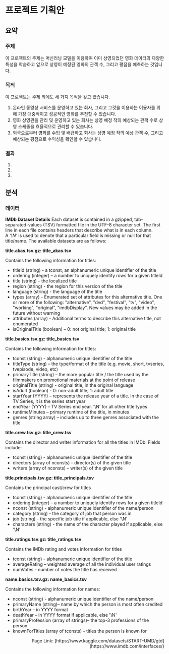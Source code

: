 # 프로젝트 기획안

## 요약

### 주제
이 프로젝트의 주제는 머신러닝 모델을 이용하여 이미 상영되었던 영화 데이터의 다양한 특성을 학습하고 앞으로 상영이 예정된 영화의 관객 수, 그리고 평점을 예측하는 것입니다. 

### 목적
이 프로젝트는 주제 외에도 세 가지 목적을 갖고 있습니다.
1. 온라인 동영상 서비스를 운영하고 있는 회사, 그리고 그것을 이용하는 이용자를 위해 가장 대중적이고 성공적인 영화를 추천할 수 있습니다.
2. 영화 상영관을 관리 및 운영하고 있는 회사는 상영 예정 작의 예상되는 관객 수로 상영 스케줄을 효율적으로 관리할 수 있습니다.
3. 외국으로부터 영화를 수입 및 배급하고 회사는 상영 예정 작의 예상 관객 수, 그리고 예상되는 평점으로 수익성을 확인할 수 있습니다. 

### 결과
1.
2.
3.

## 분석

### 데이터

**IMDb Dataset Details** Each dataset is contained in a gzipped, tab-separated-values (TSV) formatted file in the UTF-8 character set. The first line in each file contains headers that describe what is in each column. A *‘\N’* is used to denote that a particular field is missing or null for that title/name. The available datasets are as follows: 

**title.akas.tsv.gz: title_akas.tsv**

Contains the following information for titles:

- titleId (string) - a tconst, an alphanumeric unique identifier of the title
- ordering (integer) – a number to uniquely identify rows for a given titleId
- title (string) – the localized title
- region (string) - the region for this version of the title
- language (string) - the language of the title
- types (array) - Enumerated set of attributes for this alternative title. One or more of the following: "alternative", "dvd", "festival", "tv", "video", "working", "original", "imdbDisplay". New values may be added in the future without warning
- attributes (array) - Additional terms to describe this alternative title, not enumerated
- isOriginalTitle (boolean) – 0: not original title; 1: original title

**title.basics.tsv.gz: title_basics.tsv**

Contains the following information for titles:

- tconst (string) - alphanumeric unique identifier of the title
- titleType (string) – the type/format of the title (e.g. movie, short, tvseries, tvepisode, video, etc)
- primaryTitle (string) – the more popular title / the title used by the filmmakers on promotional materials at the point of release
- originalTitle (string) - original title, in the original language
- isAdult (boolean) - 0: non-adult title; 1: adult title
- startYear (YYYY) – represents the release year of a title. In the case of TV Series, it is the series start year
- endYear (YYYY) – TV Series end year. ‘\N’ for all other title types
- runtimeMinutes – primary runtime of the title, in minutes
- genres (string array) – includes up to three genres associated with the title

**title.crew.tsv.gz: title_crew.tsv**

Contains the director and writer information for all the titles in IMDb. Fields include:

- tconst (string) - alphanumeric unique identifier of the title
- directors (array of nconsts) - director(s) of the given title
- writers (array of nconsts) – writer(s) of the given title

**title.principals.tsv.gz: title_principals.tsv**

Contains the principal cast/crew for titles

- tconst (string) - alphanumeric unique identifier of the title
- ordering (integer) – a number to uniquely identify rows for a given titleId
- nconst (string) - alphanumeric unique identifier of the name/person
- category (string) - the category of job that person was in
- job (string) - the specific job title if applicable, else '\N'
- characters (string) - the name of the character played if applicable, else '\N'

**title.ratings.tsv.gz: title_ratings.tsv**

Contains the IMDb rating and votes information for titles

- tconst (string) - alphanumeric unique identifier of the title
- averageRating – weighted average of all the individual user ratings
- numVotes - number of votes the title has received

**name.basics.tsv.gz: name_basics.tsv**

Contains the following information for names:

- nconst (string) - alphanumeric unique identifier of the name/person
- primaryName (string)– name by which the person is most often credited
- birthYear – in YYYY format
- deathYear – in YYYY format if applicable, else '\N'
- primaryProfession (array of strings)– the top-3 professions of the person
- knownForTitles (array of tconsts) – titles the person is known for

<div align="Right">
    Page Link: [https://www.kaggle.com/datasets/START-UMD/gtd](https://www.imdb.com/interfaces/)
</div>
